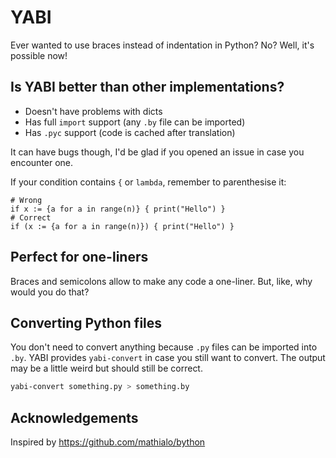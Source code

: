 # YABI

Ever wanted to use braces instead of indentation in Python? No? Well, it's possible now!

## Is YABI better than other implementations?

- Doesn't have problems with dicts
- Has full `import` support (any `.by` file can be imported)
- Has `.pyc` support (code is cached after translation)

It can have bugs though, I'd be glad if you opened an issue in case you encounter one.

If your condition contains `{` or `lambda`, remember to parenthesise it:
```bython
# Wrong
if x := {a for a in range(n)} { print("Hello") }
# Correct
if (x := {a for a in range(n)}) { print("Hello") }
```

## Perfect for one-liners

Braces and semicolons allow to make any code a one-liner.
But, like, why would you do that?

## Converting Python files

You don't need to convert anything because `.py` files can be imported into `.by`.
YABI provides `yabi-convert` in case you still want to convert.
The output may be a little weird but should still be correct.

```bash
yabi-convert something.py > something.by
```

## Acknowledgements

Inspired by https://github.com/mathialo/bython
